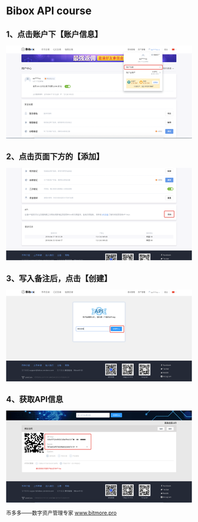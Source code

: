 # Bibox  API  course

## 1、点击账户下【账户信息】

![](.gitbook/assets/bibox1.png)

## 2、点击页面下方的【添加】

![](.gitbook/assets/bibox2.png)

## 3、写入备注后，点击【创建】

![](.gitbook/assets/bibox3.png)

## 4、获取API信息

![](.gitbook/assets/bibox4.png)

币多多——数字资产管理专家   www.bitmore.pro

